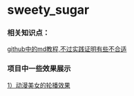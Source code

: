 # sweety_sugar

<h3>相关知识点：</h3>
<a href="http://blog.csdn.net/kaitiren/article/details/38513715">github中的md教程,不过实践证明有些不合适</a><br>

<h3>项目中一些效果展示</h3>
<div><a href="http://htmlpreview.github.com/?https://github.com/SweetyLv/sweety_projects/blob/master/beauty_girl/index.html" target="_blank"><img src="" />1）动漫美女的轮播效果</a></div></br>






